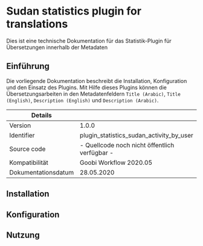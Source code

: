 # Sudan statistics plugin for translations

Dies ist eine technische Dokumentation für das Statistik-Plugin für Übersetzungen innerhalb der Metadaten

## Einführung

Die vorliegende Dokumentation beschreibt die Installation, Konfiguration und den Einsatz des Plugins. Mit Hilfe dieses Plugins können die Übersetzungsarbeiten in den Metadatenfeldern ```Title (Arabic)```, ```Title (English)```, ```Description (English)``` und ```Description (Arabic)```.

| Details ||
|--- |--- |
| Version | 1.0.0 |
| Identifier | plugin_statistics_sudan_activity_by_user |
| Source code | - Quellcode noch nicht öffentlich verfügbar -|
| Kompatibilität | Goobi Workflow 2020.05 |
| Dokumentationsdatum | 28.05.2020 |

## Installation



## Konfiguration

## Nutzung
